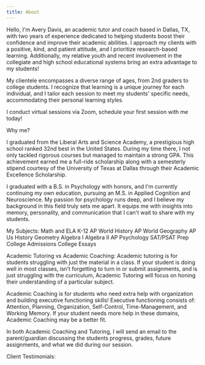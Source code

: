 ```yaml
---
title: About
---
```


Hello, I'm Avery Davis, an academic tutor and coach based in Dallas, TX, with two years of experience dedicated to helping students boost their confidence and improve their academic abilities. I approach my clients with a positive, kind, and patient attitude, and I prioritize research-based learning. Additionally, my relative youth and recent involvement in the collegiate and high school educational systems bring an extra advantage to my students!

My clientele encompasses a diverse range of ages, from 2nd graders to college students. I recognize that learning is a unique journey for each individual, and I tailor each session to meet my students' specific needs, accommodating their personal learning styles.

I conduct virtual sessions via Zoom, schedule your first session with me today!

Why me?

I graduated from the Liberal Arts and Science Academy, a prestigious high school ranked 32nd best in the United States. During my time there, I not only tackled rigorous courses but managed to maintain a strong GPA. This achievement earned me a full-ride scholarship along with a semesterly stipend courtesy of the University of Texas at Dallas through their Academic Excellence Scholarship.

I graduated with a B.S. in Psychology with honors, and I'm currently continuing my own education, pursuing an M.S. in Applied Cognition and Neuroscience. My passion for psychology runs deep, and I believe my background in this field truly sets me apart. It equips me with insights into memory, personality, and communication that I can't wait to share with my students.

My Subjects:
Math and ELA K-12
AP World History
AP World Geography
AP Us History
Geometry
Algebra I
Algebra II
AP Psychology
SAT/PSAT Prep
College Admissions
College Essays

Academic Tutoring vs Academic Coaching:
Academic tutoring is for students struggling with just the material in a class. If your student is doing well in most classes, isn’t forgetting to turn in or submit assignments, and is just struggling with the curriculum, Academic Tutoring will focus on honing their understanding of a particular subject.

Academic Coaching is for students who need extra help with organization and building executive functioning skills! Executive functioning consists of: Attention, Planning, Organization, Self-Control, Time-Management, and Working Memory. If your student needs more help in these domains, Academic Coaching may be a better fit.

In both Academic Coaching and Tutoring, I will send an email to the parent/guardian discussing the students progress, grades, future assignments, and what we did during our session.

Client Testimonials:
